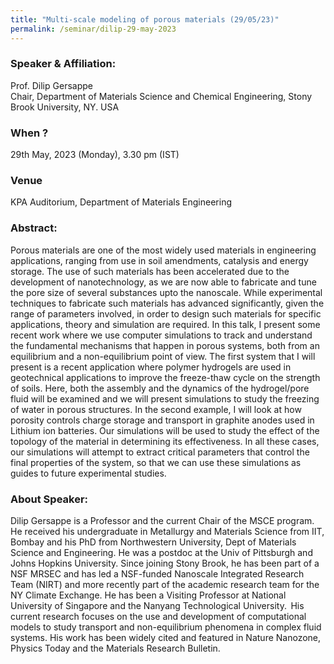 ```yaml
---
title: "Multi-scale modeling of porous materials (29/05/23)"
permalink: /seminar/dilip-29-may-2023
---
```

### Speaker & Affiliation:
Prof. Dilip Gersappe <br>
Chair, Department of Materials Science and Chemical Engineering, Stony Brook University, NY. USA<br>
 
### When ?
29th May, 2023 (Monday), 3.30 pm (IST)

### Venue
KPA Auditorium, Department of Materials Engineering

### Abstract: 
Porous materials are one of the most widely used materials in engineering applications, ranging from use in soil amendments, catalysis and energy storage. The use of such materials has been accelerated due to the development of nanotechnology, as we are now able to fabricate and tune the pore size of several substances upto the nanoscale. While experimental techniques to fabricate such materials has advanced significantly, given the range of parameters involved, in order to design such materials for specific applications, theory and simulation are required.  In this talk, I present some recent work where we use computer simulations to track and understand the fundamental mechanisms that happen in porous systems, both from an equilibrium and a non-equilibrium point of view. The first system that I will present is a recent application where polymer hydrogels are used in geotechnical applications to improve the freeze-thaw cycle on the strength of soils. Here, both the assembly and the dynamics of the hydrogel/pore fluid will be examined and we will present simulations to study the freezing of water in porous structures.  In the second example, I will look at how porosity controls charge storage and transport in graphite anodes used in Lithium ion batteries. Our simulations will be used to study the effect of the topology of the material in determining its effectiveness. In all these cases, our simulations will attempt to extract critical parameters that control the final properties of the system, so that we can use these simulations as guides to future experimental studies. 
  
### About Speaker: 
Dilip Gersappe is a Professor and the current Chair of the MSCE program. He received his undergraduate in Metallurgy and Materials Science from IIT, Bombay and his PhD from Northwestern University, Dept of Materials Science and Engineering. He was a postdoc at the Univ of Pittsburgh and Johns Hopkins University. Since joining Stony Brook, he has been part of a NSF MRSEC and has led a NSF-funded Nanoscale Integrated Research Team (NIRT) and more recently part of the academic research team for the NY Climate Exchange. He has been a Visiting Professor at National University of Singapore and the Nanyang Technological University.  His current research focuses on the use and development of computational models to study transport and non-equilibrium phenomena in complex fluid systems.  His work has been widely cited and featured in Nature Nanozone, Physics Today and the Materials Research Bulletin. 
